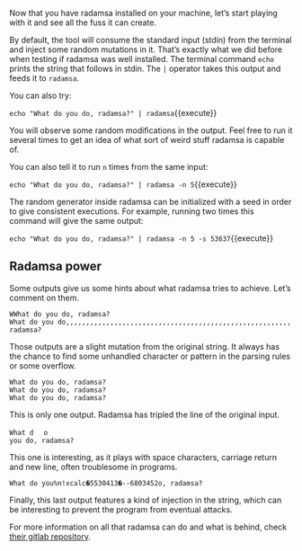 Now that you have radamsa installed on your machine, let’s start playing with it and see all the fuss it can create. 

By default, the tool will consume the standard input (stdin) from the terminal and inject some random mutations in it. That’s exactly what we did before when testing if radamsa was well installed. The terminal command `echo` prints the string that follows in stdin. The `|` operator takes this output and feeds it to `radamsa`. 

You can also try:

`echo "What do you do, radamsa?" | radamsa`{{execute}}

You will observe some random modifications in the output. Feel free to run it several times to get an idea of what sort of weird stuff radamsa is capable of. 

You can also tell it to run `n` times from the same input:

`echo "What do you do, radamsa?" | radamsa -n 5`{{execute}}

The random generator inside radamsa can be initialized with a seed in order to give consistent executions. For example, running two times this command will give the same output:

`echo "What do you do, radamsa?" | radamsa -n 5 -s 53637`{{execute}}

## Radamsa power
Some outputs give us some hints about what radamsa tries to achieve. Let’s comment on them.

```
WWhat do you do, radamsa?
Wh‌at do you do,,,,,,,,,,,,,,,,,,,,,,,,,,,,,,,,,,,,,,,,,,,,,,,,,,,,,,,, radamsa?
```

Those outputs are a slight mutation from the original string. It always has the chance to find some unhandled character or pattern in the parsing rules or some overflow.

```
What do you do, radamsa?
What do you do, radamsa?
What do you do, radamsa?
```

This is only one output. Radamsa has tripled the line of the original input.

```
What d ᅠo                                                                                                                                                                                                                                                                                                                                                                you do, radamsa?
```

This one is interesting, as it plays with space characters, carriage return and new line, often troublesome in programs.

```
What do you%n!xcalc�5530413�--6803452o, radamsa?
```

Finally, this last output features a kind of injection in the string, which can be interesting to prevent the program from eventual attacks. 

For more information on all that radamsa can do and what is behind, check [their gitlab repository](https://gitlab.com/akihe/radamsa).
